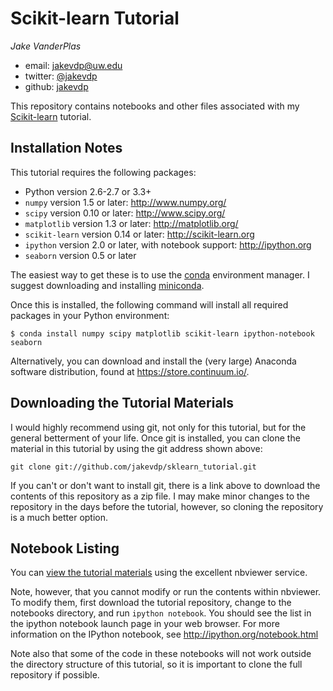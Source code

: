 # Scikit-learn Tutorial

*Jake VanderPlas*

- email: <jakevdp@uw.edu>
- twitter: [@jakevdp](https://twitter.com/jakevdp)
- github: [jakevdp](http://github.com/jakevdp)

This repository contains notebooks and other files associated with my
[Scikit-learn](http://scikit-learn.org) tutorial.

## Installation Notes
This tutorial requires the following packages:

- Python version 2.6-2.7 or 3.3+
- `numpy` version 1.5 or later: http://www.numpy.org/
- `scipy` version 0.10 or later: http://www.scipy.org/
- `matplotlib` version 1.3 or later: http://matplotlib.org/
- `scikit-learn` version 0.14 or later: http://scikit-learn.org
- `ipython` version 2.0 or later, with notebook support: http://ipython.org
- `seaborn` version 0.5 or later

The easiest way to get these is to use the [conda](https://store.continuum.io/) environment manager.
I suggest downloading and installing [miniconda](http://conda.pydata.org/miniconda.html).

Once this is installed, the following command will install all required packages in your Python environment:
```
$ conda install numpy scipy matplotlib scikit-learn ipython-notebook seaborn
```

Alternatively, you can download and install the (very large) Anaconda software distribution, found at https://store.continuum.io/.

## Downloading the Tutorial Materials
I would highly recommend using git, not only for this tutorial, but for the
general betterment of your life.  Once git is installed, you can clone the
material in this tutorial by using the git address shown above:

    git clone git://github.com/jakevdp/sklearn_tutorial.git

If you can't or don't want to install git, there is a link above to download
the contents of this repository as a zip file.  I may make minor changes to
the repository in the days before the tutorial, however, so cloning the
repository is a much better option.


## Notebook Listing
You can [view the tutorial materials](http://nbviewer.ipython.org/github/jakevdp/sklearn_tutorial/blob/master/notebooks/Index.ipynb) using the excellent nbviewer service.

Note, however, that you cannot modify or run the contents within nbviewer.
To modify them, first download the tutorial repository, change to the notebooks directory, and run ``ipython notebook``.
You should see the list in the ipython notebook launch page in your web browser.
For more information on the IPython notebook, see http://ipython.org/notebook.html

Note also that some of the code in these notebooks will not work outside the
directory structure of this tutorial, so it is important to clone the full
repository if possible.
